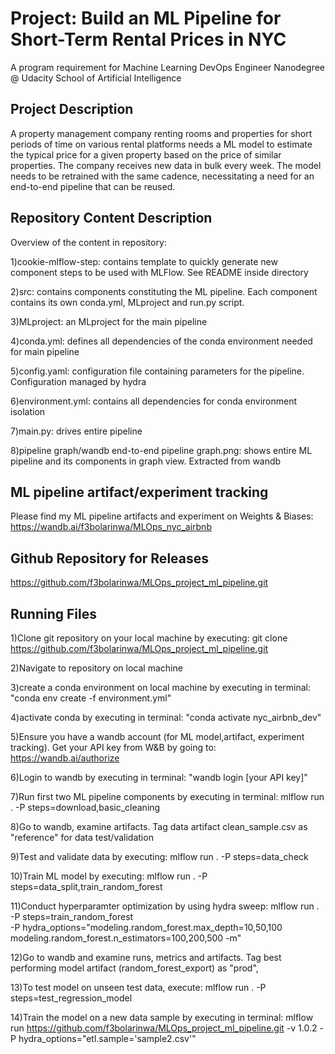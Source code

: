 # Project: Build an ML Pipeline for Short-Term Rental Prices in NYC

A program requirement for Machine Learning DevOps Engineer Nanodegree @ Udacity School of Artificial Intelligence

## Project Description

A property management company renting rooms and properties for short periods of 
time on various rental platforms needs a ML model to estimate the typical price for a given property based 
on the price of similar properties. The company receives new data in bulk every week. The model needs 
to be retrained with the same cadence, necessitating a need for an end-to-end pipeline that can be reused.

## Repository Content Description
Overview of the content in repository:

1)cookie-mlflow-step: contains template to quickly generate new component steps to be used with MLFlow. See README inside directory

2)src: contains components constituting the ML pipeline. Each component contains its own conda.yml, MLproject and run.py script.

3)MLproject: an MLproject for the main pipeline

4)conda.yml: defines all dependencies of the conda environment needed for main pipeline

5)config.yaml: configuration file containing parameters for the pipeline. Configuration managed by hydra

6)environment.yml: contains all dependencies for conda environment isolation

7)main.py: drives entire pipeline

8)pipeline graph/wandb end-to-end pipeline graph.png: shows entire ML pipeline and its components in graph view. Extracted from wandb

## ML pipeline artifact/experiment tracking
Please find my ML pipeline artifacts and experiment on Weights & Biases: https://wandb.ai/f3bolarinwa/MLOps_nyc_airbnb

## Github Repository for Releases
https://github.com/f3bolarinwa/MLOps_project_ml_pipeline.git

## Running Files
1)Clone git repository on your local machine by executing:
git clone https://github.com/f3bolarinwa/MLOps_project_ml_pipeline.git

2)Navigate to repository on local machine

3)create a conda environment on local machine by executing in terminal:
"conda env create -f environment.yml"

4)activate conda by executing in terminal:
"conda activate nyc_airbnb_dev"

5)Ensure you have a wandb account (for ML model,artifact, experiment tracking). Get your API key from W&B by going to: https://wandb.ai/authorize

6)Login to wandb by executing in terminal:
"wandb login [your API key]"

7)Run first two ML pipeline components by executing in terminal:
mlflow run . -P steps=download,basic_cleaning

8)Go to wandb, examine artifacts. Tag data artifact clean_sample.csv as "reference" for data test/validation

9)Test and validate data by executing:
mlflow run . -P steps=data_check

10)Train ML model by executing:
mlflow run . -P steps=data_split,train_random_forest

11)Conduct hyperparamter optimization by using hydra sweep:
mlflow run . \
  -P steps=train_random_forest \
  -P hydra_options="modeling.random_forest.max_depth=10,50,100 modeling.random_forest.n_estimators=100,200,500 -m"

12)Go to wandb and examine runs, metrics and artifacts. Tag best performing model artifact (random_forest_export) as "prod",

13)To test model on unseen test data, execute:
mlflow run . -P steps=test_regression_model

14)Train the model on a new data sample by executing in terminal:
mlflow run https://github.com/f3bolarinwa/MLOps_project_ml_pipeline.git -v 1.0.2 -P hydra_options="etl.sample='sample2.csv'"
